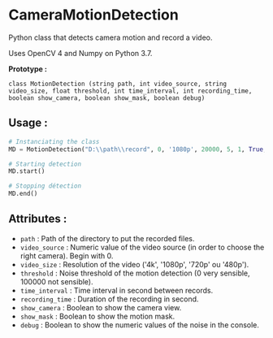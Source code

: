 # CameraMotionDetection
Python class that detects camera motion and record a video.

Uses OpenCV 4 and Numpy on Python 3.7.

**Prototype :**

`class MotionDetection (string path, int video_source, string video_size, float threshold, int time_interval, int recording_time, boolean show_camera, boolean show_mask, boolean debug)`

## Usage :

```python
# Instanciating the class
MD = MotionDetection("D:\\path\\record", 0, '1080p', 20000, 5, 1, True, False, False)

# Starting detection
MD.start()

# Stopping détection
MD.end()
```

## Attributes :

* `path` : Path of the directory to put the recorded files.
* `video_source` : Numeric value of the video source (in order to choose the right camera). Begin with 0.
* `video_size` : Resolution of the video ('4k', '1080p', '720p' ou '480p').
* `threshold` : Noise threshold of the motion detection (0 very sensible, 100000 not sensible).
* `time_interval` : Time interval in second between records.
* `recording_time` : Duration of the recording in second.
* `show_camera` : Boolean to show the camera view.
* `show_mask` : Boolean to show the motion mask.
* `debug` : Boolean to show the numeric values of the noise in the console.
